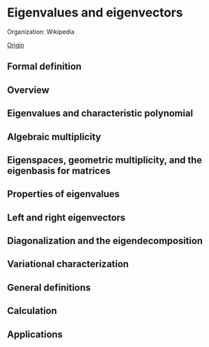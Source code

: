 # Eigenvalues and eigenvectors

Organization: Wikipedia

[Origin](https://en.wikipedia.org/wiki/Eigenvalues_and_eigenvectors)


## Formal definition




## Overview





## Eigenvalues and characteristic polynomial




## Algebraic multiplicity





## Eigenspaces, geometric multiplicity, and the eigenbasis for matrices





## Properties of eigenvalues




## Left and right eigenvectors





## Diagonalization and the eigendecomposition





## Variational characterization





## General definitions





## Calculation






## Applications



